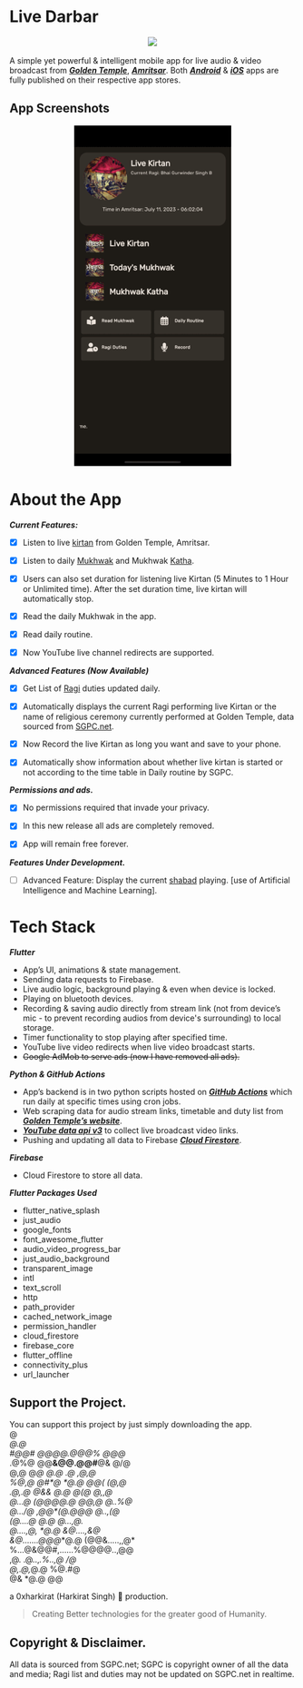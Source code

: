# Live Darbar

<p align="center">
  <img src="https://play-lh.googleusercontent.com/YGulqzP2If8VPwOJubXK-MrnLJf1LZBRFLVIeAh28wD4Hc8ESWhKMLEDXUPPkXlc5AfY=w120-h120-rw" />
</p>

A simple yet powerful & intelligent mobile app for live audio & video broadcast from _**[Golden Temple](https://en.wikipedia.org/wiki/Golden_Temple)**_, _**[Amritsar](https://en.wikipedia.org/wiki/Amritsar)**_. Both  [_**Android**_](https://play.google.com/store/apps/details?id=com.hsiharki.live_darbar)  &  [_**iOS**_](https://apps.apple.com/app/id6449766130)  apps are fully published on their respective app stores.




## App Screenshots
<p align="center">
  <img src="https://raw.githubusercontent.com/0xharkirat/live_darbar/main/screenshots.gif" />
</p>

# About the App

***Current Features:***

 - [x] Listen to live [kirtan](https://en.wikipedia.org/wiki/Sikh_music) from Golden Temple, Amritsar.
 - [x] Listen to daily [Mukhwak](https://en.wikipedia.org/wiki/Hukamnama) and Mukhwak [Katha](https://www.sikhiwiki.org/index.php/Katha).

 
  

 - [x] Users can also set duration for listening live Kirtan (5 Minutes to 1 Hour or Unlimited time). After the set duration time, live kirtan will automatically stop.

  

 - [x] Read the daily Mukhwak in the app.

  

 - [x] Read daily routine.

  

 - [x] Now YouTube live channel redirects are supported.

  
***Advanced Features (Now Available)***  
  

 - [x] Get List of [Ragi](https://en.wikipedia.org/wiki/Ragi_%28Sikhism%29) duties updated daily.

  

 - [x] Automatically displays the current Ragi performing live Kirtan or the name of religious ceremony currently performed at Golden Temple, data sourced from [SGPC.net](https://en.wikipedia.org/wiki/Shiromani_Gurdwara_Parbandhak_Committee).

  

 - [x] Now Record the live Kirtan as long you want and save to your phone.

 
  

 - [x] Automatically show information about whether live kirtan is
       started or not according to the time table in Daily routine by
       SGPC.

  
  
***Permissions and ads.***  

 - [x] No permissions required that invade your privacy.

  

 - [x] In this new release all ads are completely removed.

  

 - [x] App will remain free forever.

  

***Features Under Development.***

  

 - [ ] Advanced Feature: Display the current [shabad](https://www.sikhiwiki.org/index.php/Shabad) playing. [use of Artificial Intelligence and Machine Learning].

# Tech Stack
***Flutter***
-   App’s UI, animations & state management.
-   Sending data requests to Firebase.
-   Live audio logic, background playing & even when device is locked.
-   Playing on bluetooth devices.
-   Recording & saving audio directly from stream link (not from device’s mic - to prevent recording audios from device's surrounding) to local storage.
-   Timer functionality to stop playing after specified time.
-   YouTube live video redirects when live video broadcast starts.
-   ~~Google AdMob to serve ads (now I have removed all ads).~~

***Python & GitHub Actions***

-   App’s backend is in two python scripts hosted on  _**[GitHub Actions](https://github.com/features/actions)**_ which run daily at specific times using cron jobs.
-   Web scraping data for audio stream links, timetable and duty list from _**[Golden Temple’s website](https://sgpc.net/)**_.
-   _**[YouTube data api v3](https://developers.google.com/youtube/v3)**_  to collect live broadcast video links.
-   Pushing and updating all data to Firebase  _**[Cloud Firestore](https://firebase.google.com/docs/firestore)**_.

***Firebase***

-   Cloud Firestore to store all data.

***Flutter Packages Used***
- flutter_native_splash
- just_audio
 - google_fonts
  - font_awesome_flutter
 -  audio_video_progress_bar
 - just_audio_background
-  transparent_image
-  intl
-  text_scroll
-  http
-  path_provider
-  cached_network_image
-  permission_handler
 - cloud_firestore
 - firebase_core
 - flutter_offline
 - connectivity_plus
 - url_launcher
  



## Support the Project.
  
You can support this project by just simply downloading the app.  
                    @                   
                  *@.@                  
          #@@#  @@@@.@@@%  @@@*         
       .@%@  @@**&@@.@@#**@&  @/@       
      @,@   @**@  *@.@  .@**   ,@,@     
    %@,@   @#*@   *@.@   *@*@(  (@,@    
   .@,.@   *@*&&  *@.@   @(*@    @,,@   
   @...@    (@**@@*@.@ @@*,@     @..%@  
   @.../@     ,@@*(@.@**@@      @..,(@  
   (@....@        *@.@         @...,@.  
    @*....,@,     *@.@      &@....,&@   
     &@.......@@@**@.@ (@@&.....,,@*    
        %...@&@@#,......%@@@@..,@@      
         ,@.  .@..,*.%..,@   /@         
             @,.@,*@.@ %@.#@            
              @&  *@.@   @@             
 
  
a 0xharkirat (Harkirat Singh) 🦅 production.  

> Creating Better technologies for the greater good of Humanity.
## Copyright & Disclaimer.

All data is sourced from SGPC.net; SGPC is copyright owner of all the data and media; Ragi list and duties may not be updated on SGPC.net in realtime.

